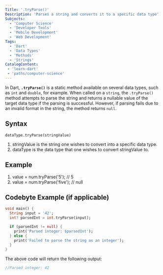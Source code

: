 ```yaml
---
Title: '.tryParse()'
Description: 'Parses a string and converts it to a specific data type'
Subjects: 
  - 'Computer Science'
  - 'Developer Tools'
  - 'Mobile Development'
  - 'Web Development'
Tags:
  - 'Dart'
  - 'Data Types'
  - 'Methods'
  - 'Strings'
CatalogContent: 
 - 'learn-dart'
 - 'paths/computer-science'
---
```


In Dart, **`.tryParse()`** is a static method available on several data types, such as `int` and `double`, for example. When called on a `string`, the `.tryParse()` method attempts to parse the string and returns a nullable value of the target data type if the parsing is successful. However, if parsing fails due to an invalid format in the string, the method returns `null`.

## Syntax

```pseudo
dataType.tryParse(stringValue)
```
1. stringValue is the string one wishes to convert into a specific data type.
2. dataType is the data type that one wishes to convert stringValue to.

## Example

1. value = num.tryParse('5'); // 5
2. value = num.tryParse('five'); // null


## Codebyte Example (if applicable)

```dart
void main() {
  String input = '42';
  int? parsedInt = int.tryParse(input);

  if (parsedInt != null) {
    print('Parsed integer: $parsedInt');
  } else {
    print('Failed to parse the string as an integer');
  }
}
```
The above code will return the following output: 

```dart
//Parsed integer: 42
```


